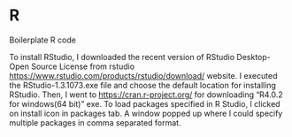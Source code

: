 # R
Boilerplate R code

To install RStudio, I downloaded the recent version of RStudio Desktop- Open Source License from rstudio https://www.rstudio.com/products/rstudio/download/  website.
I executed the RStudio-1.3.1073.exe file and choose the default location for installing RStudio.
Then, I went to https://cran.r-project.org/ for downloading “R4.0.2 for windows(64 bit)” exe.
To load packages specified in R Studio, I clicked on install icon in packages tab. A window popped up where I could specify multiple packages in comma separated format.
